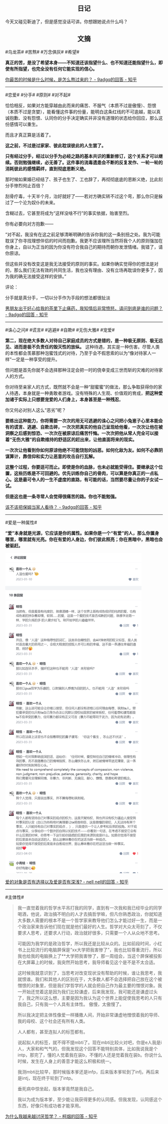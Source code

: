 ## <center>日记</center>

今天又碰见靳迪了，但是感觉没话可讲。你想跟她说点什么吗？


## <center>文摘</center>

#乌龙茶# #苦熬# #万念俱灰# #希望#

**真正的苦，是没了希望本身——不知道还该指望什么、也不知道还能指望什么，即使有所指望，也完全没有任何它能实现的信心。**

[你最苦的时候是什么时候，是怎么熬过来的？ - 9adgq的回答 - 知乎](https://www.zhihu.com/question/52515464/answer/578881811)

---

#恋爱# #分手# #原则# #对不起#

恰恰相反，如果对方能穿越由此而来的痛苦、不服气（本质不过是傲慢）、怨恨（本质不过是贪婪），能看懂这件事的份量，能明白这条红线的不可逾越，能以真诚抱歉、没有怨恨、认同你的分手决定确实并非没有道理的状态给你回应，那么这份感情可以重生。

而且才真正算是活着了。

**这之前，不过是过家家、彼此耽误彼此的人生罢了。**

**只有经过分手，经过以分手为必经之路的基本共识的重新修订，这个关系才可以继续。否则勉强继续，必无善了。这件事的流毒遗患会不断的反复发作、一轮一轮的消耗彼此的感情羁绊，直到彻底恩断义绝。**

那时候如果婚已经结了、孩子也生了、工也辞了，再彻彻底底的恩断义绝，比此刻分手惨烈何止百倍？

刮骨疗毒，十天半个月，治好就好了——若对方确实转不过这个弯，那么你只是躲过了一个沦为奴仆的未来。

含糊过去，它甚至将成为“这样没啥不行”的事实依据，贻害至烈。

你有必要向对方抱歉——

“对不起，我没有在这之前足够清晰明确的告诉你我的这一条别扭之处。我为可能耽误了你寻找理想伴侣的时间而抱歉。我更不应该理所当然将我个人的原则强加在你身上，自以为正当的因为你没有符合我自己的期待而朝你发泄情绪。我错了，请你原谅。

但这些并没有改变这是我无法接受的原则的事实。如果你确实觉得你的想法是对的，那么我们无法有效的共同生活，我也没有理由、没有立场再耽误你更多了，因为我的确无法接受这样的安排。”


评论：

分手就是真分手，一切以分手作为手段的想法都很扯淡

[男朋友出于好心给我的茶里下止痛药，我知情后非常愤怒，请问到底是谁的问题？ - 9adgq的回答 - 知乎](https://www.zhihu.com/question/446736682/answer/1753809533)

---

#诛心之问# #谎言# #逃避# #自欺# #无伤大雅# #宠爱#

**第二，现在绝大多数人对待自己家庭成员的方式是错的，是一种极无原则、极无远见、进而是极不负责任的毁灭性的放纵。** 这种待遇，其实是一种伤害。尽管人类的本性都会羡慕那种泡蜜饯式的对待，乃至于会不假思索的以为“像对待家人一样”一定是一种享受的提升。

但问题是首先你就不会选择那种注定会把一时的侥幸变成三世而斩的灾难的对待家人的方式。

你对待至亲家人的方式，既然就不会是一种“甜蜜蜜”的做法，那么争取获得你的家人待遇，本身就是一种勇敢者游戏。没有特殊的人生观、价值观的育成，**把这种爱加诸于实际上只想要宠爱的人们身上，本身甚至是一种残忍**。

你又何必对别人这么“恶劣”呢？

**要练出这种能力，你将需要一次次的用无可逃避的诛心之问把小兔崽子心里本能会有的谎言、逃避、自欺击碎，一次次把真实的他自己呈现给他看，一次次让他在被洞察之后感到惊恐、一次次在被原谅后痛苦忏悔。一次次把他从常人完全可以接着“无伤大雅”的自欺维持的舒适区的赶出来，让他直面将来的现实。**

**一次次让他看到你如何原谅他绝不可能饶恕的凶恶。如何化敌为友。如何不必靠阴谋算计，靠信仰和实力让恶意的攻击自行瓦解。**

**这整个过程，你要适可而止。即使是你的血脉，也未必就能受得住。要继承这个位置，这些历练是不可回避的。优先训练你自己的骨肉，可以算是你真正的一点私心。这是最可令人的一生不虚度的直路，有可能的话，当然要尽量让你的子女试一试。**

**但是这也是一条寻常人会觉得很痛苦的路。你也不能勉强。**

[该不该把保姆当家人看待？ - 9adgq的回答 - 知乎](https://www.zhihu.com/question/68780501/answer/1047183701)

---

#爱是一种属性#

**“爱”本身就是光源，它应该是你的属性。如果你是一个“有爱”的人，那么你置身哪里，哪里就有光亮。你在有爱的人身边，你们彼此照亮；你在黑暗中，黑暗也会被驱赶。**

![](./public/images/爱是一种属性.png)

[爱的对象是否有选择以及爱是否有深浅? - nell nell的回答 - 知乎](https://www.zhihu.com/question/524163583/answer/2407823439)

---

#主体性#

> 我一直觉着我的哲学水平吊打我的同学，直到有一次我和我已经毕业的同学喝酒，他说，政治搞不明白的人才去搞哲学嘛，但凡你熟悉政治，你就知道大多数人需要的根本不是一个哲学家来教导他们怎么才能过好一生，而是一个政治家来告诉他们现在就是他们最好的人生。哲学对大众太苛刻了，不仅要求人思考，还要求人行动，政治就好很多，只需要一个人从众地不思考。
>
> 可能因为我学的是政治哲学，所以我还是比较从众的。比如前段时间，小红书上比较流行的电脑屏保是“xx大学把我害惨了”，我也比较尊重流行，所以我也给我的电脑换上了**大学把我害惨了，那一周组会，当这个屏保被投影在大屏幕上的时候，我突然开始思考，我导师看见这个是不是不太合适。
>
> 这时候我就意识到了，当思考对改变现状没有帮助的时候，谁让我思考，我就恨谁。我们和其他人的区别在于，大多数人都不会选择把自己放在这个被憎恨的对象里，但是我们学哲学的人就会把自己作为最主要的憎恨对象。我一开始还觉着这是因为我们比较谦虚，后来我发现，我可能还是谦虚过头了，我之所以这么想，主要是因为我认为这个世界上能促使我思考的人只有我自己，只有我一个人具有主体性。
> 傲慢，太傲慢了。
>
> 所以我决定把主体性像爱一样播撒人间，开始非常谦虚地憎恨着我的导师、我的母校、这个社会还有所有人类。
>
> 人人都有，甚至连拟人的标签都有。
>
> 说起拟人的标签，就不得不提mbti了。现在mbti比较火对吧，你是e人我是i人，大家和和气气的，但我发现这个回答不能特别具体，比如我说我是个intp，那完了，懂的人觉着我在装b，不懂的人还是觉着我在装b。你说什么时候，发生在人身上的善意才能这么积极和统一。
>
> 我测mbti比较早，那时候版本爹还是infp，后来版本爹轮到了infj，再后来是intj，现在终于轮到了intp。
>
> 垂死病中惊坐起，版本爹竟然是我自己。
>
> 我以为成为版本爹，至少能让我获得更多的认同感。但我发现，认同感这个东西，好像只有成功者才能享用。

[为什么我越来越讨厌哲学？ - 柯烟的回答 - 知乎](https://www.zhihu.com/question/582175186/answer/3492742865)